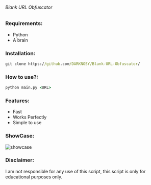 ###### Blank URL Obfuscator



### Requirements:
 - Python
 - A brain


### Installation:
```bat 
git clone https://github.com/DARKNOSY/Blank-URL-Obfuscator/
```


### How to use?:
```bat
python main.py <URL>
```


### Features:
 - Fast
 - Works Perfectly
 - Simple to use


### ShowCase:
![showcase](https://github.com/DARKNOSY/Blank-URL-Obfuscator/blob/main/sc.png?raw=true)




### Disclaimer:
I am not responsible for any use of this script, this script is only for educational purposes only.
